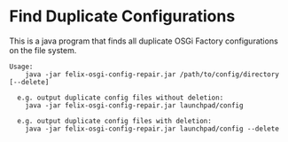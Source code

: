 # Find Duplicate Configurations
This is a java program that finds all duplicate OSGi Factory configurations on the file system.

```
Usage:
    java -jar felix-osgi-config-repair.jar /path/to/config/directory [--delete]

  e.g. output duplicate config files without deletion:
    java -jar felix-osgi-config-repair.jar launchpad/config

  e.g. output duplicate config files with deletion:
    java -jar felix-osgi-config-repair.jar launchpad/config --delete
```
